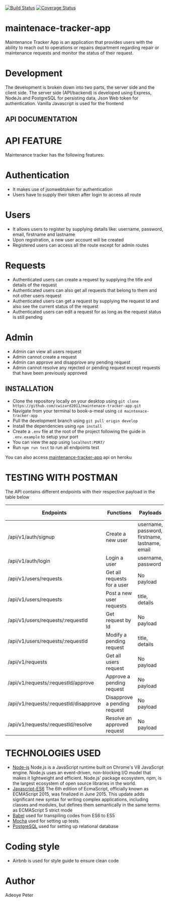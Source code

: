 [![Build Status](https://travis-ci.org/cwizard2011/maintenace-tracker-app.svg?branch=develop)](https://travis-ci.org/cwizard2011/maintenace-tracker-app)
[![Coverage Status](https://coveralls.io/repos/github/cwizard2011/maintenace-tracker-app/badge.svg)](https://coveralls.io/github/cwizard2011/maintenace-tracker-app)

# maintenace-tracker-app
Maintenance Tracker App is an application that provides users with the ability to reach out to  operations or repairs department regarding repair or maintenance requests and monitor the  status of their request. 

# Development
The development is broken down into two parts, the server side and the client side. The server side (API/backend) is developed using Express, NodeJs and PostgreSQL for persisting data, Json Web token for authentication. Vanilla Javascript is used for the frontend

## API DOCUMENTATION

# API FEATURE
Maintenance tracker has the following features:

# Authentication
- It makes use of jsonwebtoken for authentication
- Users have to supply their token after login to access all route

# Users
- It allows users to register by supplying details like: username, password, email, firstname and lastname
- Upon registration, a new user account will be created
- Registered users can access all the route except for admin routes

# Requests
- Authenticated users can create a request by supplying the title and details of the request
- Authenticated users can also get all requests that belong to them and not other users request
- Authenticated users can get a request by supplying the request Id and also see the current status of the request
- Authenticated users can edit a request for as long as the request status is still pending

# Admin
- Admin can view all users request
- Admin cannot create a request
- Admin can approve and disapprove any pending request
- Admin cannot resolve any rejected or pending request except requests that have been previously approved


## INSTALLATION
- Clone the repository locally on your desktop using ```git clone https://github.com/cwizard2011/maintenace-tracker-app.git```
- Navigate from your terminal to book-a-meal using ```cd maintenace-tracker-app```
- Pull the development branch using ```git pull origin develop```
- Install the dependencies using ```npm install```
- Create a ```.env``` file at the root of the project following the guide in ```.env.example``` to setup your port
- You can view the app using ```localhost:PORT/```
- Run ```npm run test``` to run all endpoints test

You can also access [maintenance-tracker-app](http://peter-maintenance-app.herokuapp.com/) api on heroku

# TESTING WITH POSTMAN
The API contains different endpoints with their respective payload in the table below

|Endpoints|Functions|Payloads|Requets Method|
|---------|---------|--------|--------------|
|/api/v1/auth/signup| Create a new user|username, password, firstname, lastname, email| POST|
|/api/v1/auth/login| Login a user|username, password| POST|
|/api/v1/users/requests| Get all requests for a user|No payload|GET|
|/api/v1/users/requests| Post a new user requests|title, details| POST|
|/api/v1/users/requests/:requestId| Get request by Id|No payload| GET|
|/api/v1/users/requests/:requestId| Modify a pending request|title, details| PUT|
|/api/v1/requests| Get all users request|No payload|GET|
|/api/v1/requests/:requestId/approve| Approve a pending request|No payload| PUT|
|/api/v1/requests/:requestId/disapprove| Disapprove a pending request|No payload| PUT|
|/api/v1/requests/:requestId/resolve| Resolve an approved request|No payload| PUT|


# TECHNOLOGIES USED
- [Node-js](https://nodejs.org/en/) Node.js is a JavaScript runtime built on Chrome's V8 JavaScript engine. Node.js uses an event-driven, non-blocking I/O model that makes it lightweight and efficient. Node.js' package ecosystem, npm, is the largest ecosystem of open source libraries in the world.
- [Javascript-ES6](https://en.wikipedia.org/wiki/ECMAScript) The 6th edition of EcmaScript, officially known as ECMAScript 2015, was finalized in June 2015. This update adds significant new syntax for writing complex applications, including classes and modules, but defines them semantically in the same terms as ECMAScript 5 strict mode
- [Babel](https://babeljs.io/) used for transpiling codes from ES6 to ES5
- [Mocha](https://mochajs.org/) used for setting up tests
- [PostgreSQL](https://www.postgresql.org/) used for setting up relational database

# Coding style
- Airbnb is used for style guide to ensure clean code

# Author
Adeoye Peter
